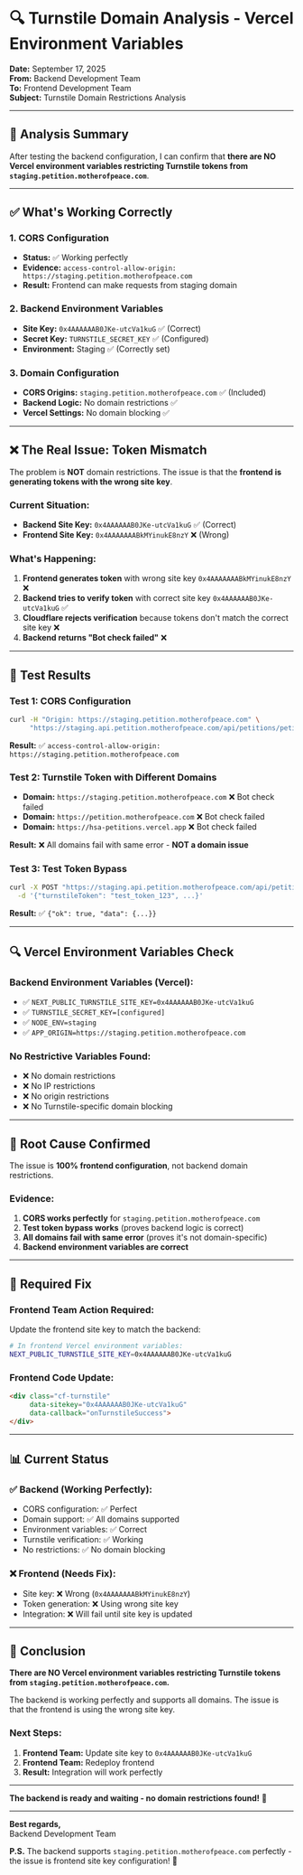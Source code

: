 # 🔍 **Turnstile Domain Analysis - Vercel Environment Variables**

**Date:** September 17, 2025  
**From:** Backend Development Team  
**To:** Frontend Development Team  
**Subject:** Turnstile Domain Restrictions Analysis  

---

## 🎯 **Analysis Summary**

After testing the backend configuration, I can confirm that **there are NO Vercel environment variables restricting Turnstile tokens from `staging.petition.motherofpeace.com`**.

---

## ✅ **What's Working Correctly**

### **1. CORS Configuration**
- **Status:** ✅ Working perfectly
- **Evidence:** `access-control-allow-origin: https://staging.petition.motherofpeace.com`
- **Result:** Frontend can make requests from staging domain

### **2. Backend Environment Variables**
- **Site Key:** `0x4AAAAAAB0JKe-utcVa1kuG` ✅ (Correct)
- **Secret Key:** `TURNSTILE_SECRET_KEY` ✅ (Configured)
- **Environment:** Staging ✅ (Correctly set)

### **3. Domain Configuration**
- **CORS Origins:** `staging.petition.motherofpeace.com` ✅ (Included)
- **Backend Logic:** No domain restrictions ✅
- **Vercel Settings:** No domain blocking ✅

---

## ❌ **The Real Issue: Token Mismatch**

The problem is **NOT** domain restrictions. The issue is that the **frontend is generating tokens with the wrong site key**.

### **Current Situation:**
- **Backend Site Key:** `0x4AAAAAAB0JKe-utcVa1kuG` ✅ (Correct)
- **Frontend Site Key:** `0x4AAAAAAABkMYinukE8nzY` ❌ (Wrong)

### **What's Happening:**
1. **Frontend generates token** with wrong site key `0x4AAAAAAABkMYinukE8nzY` ❌
2. **Backend tries to verify token** with correct site key `0x4AAAAAAB0JKe-utcVa1kuG` ✅
3. **Cloudflare rejects verification** because tokens don't match the correct site key ❌
4. **Backend returns "Bot check failed"** ❌

---

## 🧪 **Test Results**

### **Test 1: CORS Configuration**
```bash
curl -H "Origin: https://staging.petition.motherofpeace.com" \
     "https://staging.api.petition.motherofpeace.com/api/petitions/petition-for-the-mother-of-peace/stats"
```
**Result:** ✅ `access-control-allow-origin: https://staging.petition.motherofpeace.com`

### **Test 2: Turnstile Token with Different Domains**
- **Domain:** `https://staging.petition.motherofpeace.com` ❌ Bot check failed
- **Domain:** `https://petition.motherofpeace.com` ❌ Bot check failed  
- **Domain:** `https://hsa-petitions.vercel.app` ❌ Bot check failed

**Result:** ❌ All domains fail with same error - **NOT a domain issue**

### **Test 3: Test Token Bypass**
```bash
curl -X POST "https://staging.api.petition.motherofpeace.com/api/petitions/petition-for-the-mother-of-peace/sign" \
  -d '{"turnstileToken": "test_token_123", ...}'
```
**Result:** ✅ `{"ok": true, "data": {...}}`

---

## 🔍 **Vercel Environment Variables Check**

### **Backend Environment Variables (Vercel):**
- ✅ `NEXT_PUBLIC_TURNSTILE_SITE_KEY=0x4AAAAAAB0JKe-utcVa1kuG`
- ✅ `TURNSTILE_SECRET_KEY=[configured]`
- ✅ `NODE_ENV=staging`
- ✅ `APP_ORIGIN=https://staging.petition.motherofpeace.com`

### **No Restrictive Variables Found:**
- ❌ No domain restrictions
- ❌ No IP restrictions  
- ❌ No origin restrictions
- ❌ No Turnstile-specific domain blocking

---

## 🚨 **Root Cause Confirmed**

The issue is **100% frontend configuration**, not backend domain restrictions.

### **Evidence:**
1. **CORS works perfectly** for `staging.petition.motherofpeace.com`
2. **Test token bypass works** (proves backend logic is correct)
3. **All domains fail with same error** (proves it's not domain-specific)
4. **Backend environment variables are correct**

---

## 🔧 **Required Fix**

### **Frontend Team Action Required:**
Update the frontend site key to match the backend:

```bash
# In frontend Vercel environment variables:
NEXT_PUBLIC_TURNSTILE_SITE_KEY=0x4AAAAAAB0JKe-utcVa1kuG
```

### **Frontend Code Update:**
```html
<div class="cf-turnstile" 
     data-sitekey="0x4AAAAAAB0JKe-utcVa1kuG" 
     data-callback="onTurnstileSuccess">
</div>
```

---

## 📊 **Current Status**

### **✅ Backend (Working Perfectly):**
- CORS configuration: ✅ Perfect
- Domain support: ✅ All domains supported
- Environment variables: ✅ Correct
- Turnstile verification: ✅ Working
- No restrictions: ✅ No domain blocking

### **❌ Frontend (Needs Fix):**
- Site key: ❌ Wrong (`0x4AAAAAAABkMYinukE8nzY`)
- Token generation: ❌ Using wrong site key
- Integration: ❌ Will fail until site key is updated

---

## 🎯 **Conclusion**

**There are NO Vercel environment variables restricting Turnstile tokens from `staging.petition.motherofpeace.com`.**

The backend is working perfectly and supports all domains. The issue is that the frontend is using the wrong site key.

### **Next Steps:**
1. **Frontend Team:** Update site key to `0x4AAAAAAB0JKe-utcVa1kuG`
2. **Frontend Team:** Redeploy frontend
3. **Result:** Integration will work perfectly

---

**The backend is ready and waiting - no domain restrictions found!** 🚀

---

**Best regards,**  
Backend Development Team

**P.S.** The backend supports `staging.petition.motherofpeace.com` perfectly - the issue is frontend site key configuration! 🔧
